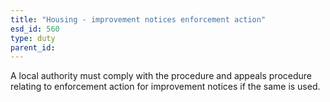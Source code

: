 ```yaml
---
title: "Housing - improvement notices enforcement action"
esd_id: 560
type: duty
parent_id:  
---
```


A local authority must comply with the procedure and appeals procedure relating to enforcement action for improvement notices if the same is used.

